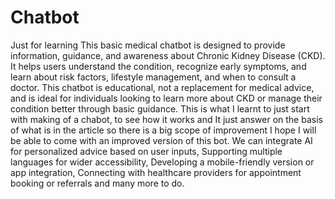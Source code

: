 # Chatbot
Just for learning
This basic medical chatbot is designed to provide information, guidance, and awareness about Chronic Kidney Disease (CKD). It helps users understand the condition, recognize early symptoms, and learn about risk factors, lifestyle management, and when to consult a doctor.
This chatbot is educational, not a replacement for medical advice, and is ideal for individuals looking to learn more about CKD or manage their condition better through basic guidance.
This is what I learnt to just start with making of a chabot, to see how it works and It just answer on the basis of what is in the article so there is a big scope of improvement I hope I will be able to come with an improved version of this bot. We can integrate AI for personalized advice based on user inputs, Supporting multiple languages for wider accessibility, Developing a mobile-friendly version or app integration, Connecting with healthcare providers for appointment booking or referrals and many more to do.


